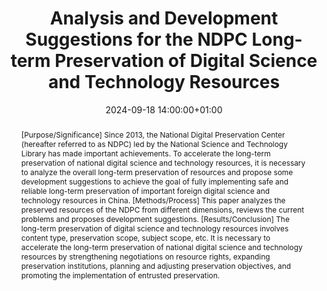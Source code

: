 ---
abstract: '[Purpose/Significance] Since 2013, the National Digital Preservation Center
  (hereafter referred to as NDPC) led by the National Science and Technology Library
  has made important achievements. To accelerate the long-term preservation of national
  digital science and technology resources, it is necessary to analyze the overall
  long-term preservation of resources and propose some development suggestions to
  achieve the goal of fully implementing safe and reliable long-term preservation
  of important foreign digital science and technology resources in China. [Methods/Process]
  This paper analyzes the preserved resources of the NDPC from different dimensions,
  reviews the current problems and proposes development suggestions. [Results/Conclusion]
  The long-term preservation of digital science and technology resources involves
  content type, preservation scope, subject scope, etc. It is necessary to accelerate
  the long-term preservation of national digital science and technology resources
  by strengthening negotiations on resource rights, expanding preservation institutions,
  planning and adjusting preservation objectives, and promoting the implementation
  of entrusted preservation.'
creators:
- ZiYe WANG
date: 2024-09-18 14:00:00+01:00
document_url: https://ipres2024.pubpub.org/pub/a5r0y1di/download/pdf
grand_parent: iPRES
institutions: []
keywords:
- governance, resourcing, and management for dp
- scaling up
landing_page_url: https://ipres2024.pubpub.org/pub/a5r0y1di/
language: eng
layout: publication
license: Creative Commons Attribution 4.0 (CC-BY-4.0)
notes_url: https://docs.google.com/document/d/1F5cLyxQZ6P_CkzMkoLeaZt8aSUutVAQYYU9OJt6ak7M/edit#heading=h.aar4tupij1po
parent: iPRES 2024
publication_type: paper
size: null
slides_url: ''
source_name: iPRES
stream_url: https://www.archief.vlaanderen.be/archief/records/dossiers/5acb210228ce4315ae650812d056a482329eb83ed2dc42398a51505dc153be81/documents/70e6a71cd819497fafd29ee52614bc920a15d919219a4c54887e6c7d5a8a3bf7
title: Analysis and Development Suggestions for the NDPC Long-term Preservation of
  Digital Science and Technology Resources
year: 2024
---
